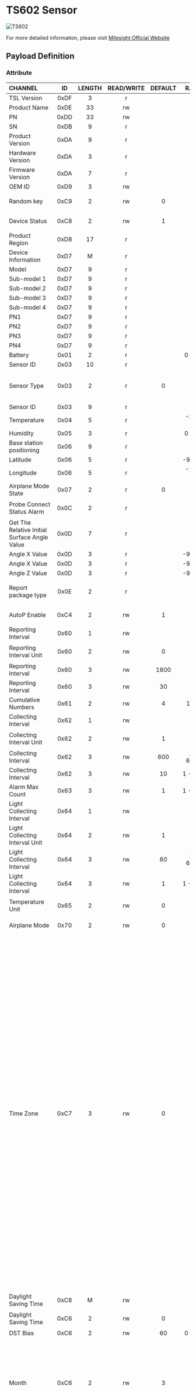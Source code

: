 # TS602 Sensor

![TS602](ts602.png)

For more detailed information, please visit [Milesight Official Website](https://www.milesight.com/iot/product/lorawan-sensor/ts602)

## Payload Definition

### Attribute

| CHANNEL |  ID  | LENGTH | READ/WRITE | DEFAULT | RANGE | ENUM |
| :------ | :--: | :----: | :--------: | :-----: | :---: | :--: |
| TSL Version | 0xDF | 3 | r |  |  |  |
| Product Name | 0xDE | 33 | rw |  |  |  |
| PN | 0xDD | 33 | rw |  |  |  |
| SN | 0xDB | 9 | r |  |  |  |
| Product Version | 0xDA | 9 | r |  |  |  |
| Hardware Version | 0xDA | 3 | r |  |  |  |
| Firmware Version | 0xDA | 7 | r |  |  |  |
| OEM ID | 0xD9 | 3 | rw |  |  |  |
| Random key | 0xC9 | 2 | rw | 0 |  | 0：disable<br>1：enable |
| Device Status | 0xC8 | 2 | rw | 1 |  | 0：Off<br>1：On |
| Product Region | 0xD8 | 17 | r |  |  |  |
| Device Information | 0xD7 | M | r |  |  |  |
| Model | 0xD7 | 9 | r |  |  |  |
| Sub-model 1 | 0xD7 | 9 | r |  |  |  |
| Sub-model 2 | 0xD7 | 9 | r |  |  |  |
| Sub-model 3 | 0xD7 | 9 | r |  |  |  |
| Sub-model 4 | 0xD7 | 9 | r |  |  |  |
| PN1 | 0xD7 | 9 | r |  |  |  |
| PN2 | 0xD7 | 9 | r |  |  |  |
| PN3 | 0xD7 | 9 | r |  |  |  |
| PN4 | 0xD7 | 9 | r |  |  |  |
| Battery | 0x01 | 2 | r |  | 0 - 100 |  |
| Sensor ID | 0x03 | 10 | r |  |  |  |
| Sensor Type | 0x03 | 2 | r | 0 |  | 0：none<br>1:PT100<br>2: SHT41<br>3: DS18B20 |
| Sensor ID | 0x03 | 9 | r |  |  |  |
| Temperature | 0x04 | 5 | r |  | -200 - 800 |  |
| Humidity | 0x05 | 3 | r |  | 0 - 100 |  |
| Base station positioning | 0x06 | 9 | r |  |  |  |
| Latitude | 0x06 | 5 | r |  | -90 - 90 |  |
| Longitude | 0x06 | 5 | r |  | -180 - 180 |  |
| Airplane Mode State | 0x07 | 2 | r | 0 |  | 0: enter airplane mode<br>1: exit airplane mode |
| Probe Connect Status Alarm | 0x0C | 2 | r |  |  | 0：disconnect<br>1：connect |
| Get The Relative Initial Surface Angle Value | 0x0D | 7 | r |  |  |  |
| Angle X Value | 0x0D | 3 | r |  | -90 - 90 |  |
| Angle X Value | 0x0D | 3 | r |  | -90 - 90 |  |
| Angle Z Value | 0x0D | 3 | r |  | -90 - 90 |  |
| Report package type | 0x0E | 2 | r |  |  | 0：Normal cycle package<br>1：Key cycle package |
| AutoP Enable | 0xC4 | 2 | rw | 1 |  | 0：disable<br>1：enable |
| Reporting Interval | 0x60 | 1 | rw |  |  |  |
| Reporting Interval Unit | 0x60 | 2 | rw | 0 |  | 0：second<br>1：min |
| Reporting Interval | 0x60 | 3 | rw | 1800 |  |  |
| Reporting Interval | 0x60 | 3 | rw | 30 |  |  |
| Cumulative Numbers | 0x61 | 2 | rw | 4 | 1 - 20 |  |
| Collecting Interval | 0x62 | 1 | rw |  |  |  |
| Collecting Interval Unit | 0x62 | 2 | rw | 1 |  | 0：second<br>1：min |
| Collecting Interval | 0x62 | 3 | rw | 600 | 10 - 64800 |  |
| Collecting Interval | 0x62 | 3 | rw | 10 | 1 - 1440 |  |
| Alarm Max Count | 0x63 | 3 | rw | 1 | 1 - 1000 |  |
| Light Collecting Interval | 0x64 | 1 | rw |  |  |  |
| Light Collecting Interval Unit | 0x64 | 2 | rw | 1 |  | 0：second<br>1：min |
| Light  Collecting Interval | 0x64 | 3 | rw | 60 | 10 - 64800 |  |
| Light  Collecting Interval | 0x64 | 3 | rw | 1 | 1 - 1440 |  |
| Temperature Unit | 0x65 | 2 | rw | 0 |  | 0：℃<br>1：℉ |
| Airplane Mode  | 0x70 | 2 | rw | 0 |  | 0：disable<br>1：enable |
| Time Zone | 0xC7 | 3 | rw | 0 |  | -720：UTC-12(IDLW)<br>-660：UTC-11(SST)<br>-600：UTC-10(HST)<br>-570：UTC-9:30(MIT)<br>-540：UTC-9(AKST)<br>-480：UTC-8(PST)<br>-420：UTC-7(MST)<br>-360：UTC-6(CST)<br>-300：UTC-5(EST)<br>-240：UTC-4(AST)<br>-210：UTC-3:30(NST)<br>-180：UTC-3(BRT)<br>-120：UTC-2(FNT)<br>-60：UTC-1(CVT)<br>0：UTC(WET)<br>60：UTC+1(CET)<br>120：UTC+2(EET)<br>180：UTC+3(MSK)<br>210：UTC+3:30(IRST)<br>240：UTC+4(GST)<br>270：UTC+4:30(AFT)<br>300：UTC+5(PKT)<br>330：UTC+5:30(IST)<br>345：UTC+5:45(NPT)<br>360：UTC+6(BHT)<br>390：UTC+6:30(MMT)<br>420：UTC+7(ICT)<br>480：UTC+8(CT/CST)<br>540：UTC+9(JST)<br>570：UTC+9:30(ACST)<br>600：UTC+10(AEST)<br>630：UTC+10:30(LHST)<br>660：UTC+11(VUT)<br>720：UTC+12(NZST)<br>765：UTC+12:45(CHAST)<br>780：UTC+13(PHOT)<br>840：UTC+14(LINT) |
| Daylight Saving Time | 0xC6 | M | rw |  |  |  |
| Daylight Saving Time | 0xC6 | 2 | rw | 0 |  | 0：disable<br>1：enable |
| DST Bias | 0xC6 | 2 | rw | 60 | 0 - 120 |  |
|  Month | 0xC6 | 2 | rw | 3 |  | 1:Jan.<br>2:Feb.<br>3:Mar.<br>4:Apr.<br>5:May<br>6:Jun.<br>7:Jul.<br>8:Aug.<br>9:Sep.<br>10:Oct.<br>11:Nov.<br>12:Dec. |
|  Number of Week | 0xC6 | 2 | rw | 2 |  | 1:1st<br>2: 2nd<br>3: 3rd<br>4: 4th<br>5: last |
| Week | 0xC6 | 2 | rw | 7 |  | 1：Mon.<br>2：Tues.<br>3：Wed.<br>4：Thurs.<br>5：Fri.<br>6：Sat.<br>7：Sun. |
| Time | 0xC6 | 3 | rw | 0 |  | 0：00:00<br>60：01:00<br>120：02:00<br>180：03:00<br>240：04:00<br>300：05:00<br>360：06:00<br>420：07:00<br>480：08:00<br>540：09:00<br>600：10:00<br>660：11:00<br>720：12:00<br>780：13:00<br>840：14:00<br>900：15:00<br>960：16:00<br>1020：17:00<br>1080：18:00<br>1140：19:00<br>1200：20:00<br>1260：21:00<br>1320：22:00<br>1380：23:00 |
|  Month | 0xC6 | 2 | rw | 11 |  | 1:Jan.<br>2:Feb.<br>3:Mar.<br>4:Apr.<br>5:May<br>6:Jun.<br>7:Jul.<br>8:Aug.<br>9:Sep.<br>10:Oct.<br>11:Nov.<br>12:Dec. |
|  Number of Week | 0xC6 | 2 | rw | 1 |  | 1:1st<br>2: 2nd<br>3: 3rd<br>4: 4th<br>5: last |
| Week | 0xC6 | 2 | rw | 1 |  | 1：Mon.<br>2：Tues.<br>3：Wed.<br>4：Thurs.<br>5：Fri.<br>6：Sat.<br>7：Sun. |
| Time | 0xC6 | 3 | rw | 0 |  | 0：00:00<br>60：01:00<br>120：02:00<br>180：03:00<br>240：04:00<br>300：05:00<br>360：06:00<br>420：07:00<br>480：08:00<br>540：09:00<br>600：10:00<br>660：11:00<br>720：12:00<br>780：13:00<br>840：14:00<br>900：15:00<br>960：16:00<br>1020：17:00<br>1080：18:00<br>1140：19:00<br>1200：20:00<br>1260：21:00<br>1320：22:00<br>1380：23:00 |
| Data Storage Settings | 0xC5 | 1 | rw |  |  |  |
| Sub-command | 0xC5 | 2 | rw | 0 |  |  |
| Data Storage Enable | 0xC5 | 2 | rw | 0 |  | 0：disable<br>1：enable |
| Data Retransmission Enable | 0xC5 | 2 | rw | 0 |  | 0：disable<br>1：enable |
| Retransmission Interval | 0xC5 | 3 | rw | 600 | 30 - 1200 |  |
| Retrieval Interval | 0xC5 | 3 | rw | 60 | 30 - 1200 |  |
| Base Station Positioning | 0x71 | 2 | rw | 0 |  | 0：disable<br>1：enable |
| Base Station Positioning Authentication Token | 0x72 | 17 | rw |  |  |  |
| Airplane Mode Time Period | 0x73 | 1 | rw |  |  |  |
| Data Type | 0x73 | 2 | rw |  |  |  |
| Start Time value | 0x73 | 7 | rw |  |  |  |
| Start Time Year | 0x73 | 2 | rw | 0 | 0 - 255 |  |
| Start Time Month | 0x73 | 2 | rw | 1 | 1 - 12 |  |
| Start Time Day | 0x73 | 2 | rw | 1 | 1 - 31 |  |
| Start Time Hour | 0x73 | 2 | rw | 0 | 0 - 23 |  |
| Start Time Minute | 0x73 | 2 | rw | 0 | 0 - 59 |  |
| Start Time Second | 0x73 | 2 | rw | 0 | 0 - 59 |  |
| End Time value | 0x73 | 7 | rw |  |  |  |
| End Time Year | 0x73 | 2 | rw | 0 | 0 - 255 |  |
| End Time Month | 0x73 | 2 | rw | 1 | 1 - 12 |  |
| End Time Day | 0x73 | 2 | rw | 1 | 1 - 31 |  |
| End Time Hour | 0x73 | 2 | rw | 0 | 0 - 23 |  |
| End Time Minute | 0x73 | 2 | rw | 0 | 0 - 59 |  |
| End Time Second | 0x73 | 2 | rw | 0 | 0 - 59 |  |
| Temperature And Humidity Display Switch | 0x74 | 2 | rw | 0 |  | 0： temperature<br>1: humidity |
| Alarm Threshold Release | 0x75 | 2 | rw | 0 |  | 0: disable<br>1:enable |
| Button
Lock | 0x76 | 3 | rw |  |  |  |
| Button
Lock Enable | 0x76 | 2 | rw | 0 |  | 0: disable<br>1:enable |
| Turn off | 0x76 | 2 | rw | 0 |  | 0:  disable lock power off<br>1:enable lock collect |
| Collect And Report | 0x76 | 2 | rw | 0 |  | 0: enablecollect<br>1:disable lock collect |
| reserve | 0x76 | 2 | rw | 0 |  | 0: enablecollect<br>1:disable lock collect |
| Temperature Threshold Alarm Config | 0x77 | M | rw |  |  |  |
| Temperature Threshold Alarm | 0x77 | 2 | rw | 0 |  | 0: disable<br>1:enable |
| Threshold Condition | 0x77 | 2 | rw | 0 |  | 0:disable<br>1:condition: x<A<br>2:condition: x>B<br>3:condition: A<x<B<br>4:condition: x<A or x>B |
| Value A | 0x77 | 5 | rw | 0 | -200 - 800 |  |
| Value B | 0x77 | 5 | rw | 0 | -200 - 800 |  |
| Temperature Shift Threshold | 0x78 | 6 | rw |  |  |  |
| Temperature Shift Threshold | 0x78 | 2 | rw | 0 |  | 0: disable<br>1:enable |
| Temperature change greater than | 0x78 | 5 | rw | 10 | 0.1 - 60 |  |
| Humidity Threshold Alarm | 0x79 | 7 | rw |  |  |  |
| Humidity Threshold Alarm | 0x79 | 2 | rw | 0 |  | 0: disable<br>1:enable |
| Threshold Condition | 0x79 | 2 | rw | 0 |  | 0:disable<br>1:condition: x<A<br>2:condition: x>B<br>3:condition: A<x<B<br>4:condition: x<A or x>B |
| Value A | 0x79 | 3 | rw | 10 | 0.1 - 100 |  |
| Value B | 0x79 | 3 | rw | 20 | 0.1 - 100 |  |
| Humidity Mutation Alarm Config | 0x7A | 4 | rw |  |  |  |
|  Mutation Alarm Config Enable | 0x7A | 2 | rw | 0 |  | 0: disable<br>1:enable |
|  Mutation Alarm Max Value | 0x7A | 3 | rw | 10 | 0.1 - 100 |  |
| Temperature Calibration | 0x7B | 6 | rw |  |  |  |
| Calibration Enable | 0x7B | 2 | rw | 0 |  | 0: disable<br>1:enable |
| Calibration Value | 0x7B | 5 | rw | 0 | -100000 - 100000 |  |
| Humidity Calibration | 0x7C | 4 | rw |  |  |  |
| Calibration Enable | 0x7C | 2 | rw | 0 |  | 0: disable<br>1:enable |
| Calibration Value | 0x7C | 3 | rw | 0 | -100 - 100 |  |
| Light  Threshold Alarm Config | 0x7D | 5 | rw |  |  |  |
|  Threshold Alarm Config Enable | 0x7D | 2 | rw | 1 |  | 0: disable<br>1:enable |
| Threshold Condition | 0x7D | 2 | rw | 2 |  | 0:disable<br>1:condition: x<A<br>2:condition: x>B<br>3:condition: A<x<B<br>4:condition: x<A or x>B |
| Threshold Value | 0x7D | 3 | rw | 50 | 0 - 600 |  |
| Light Tolerance Value | 0x7E | 2 | rw | 50 | 0 - 100 |  |
| Tilt Threshold Alarm Config | 0x7F | 5 | rw |  |  |  |
|  Threshold Alarm Config Enable | 0x7F | 2 | rw | 0 |  | 0: disable<br>1:enable |
| Threshold Condition | 0x7F | 2 | rw | 0 |  | 0:disable<br>1:condition: x<A<br>2:condition: x>B<br>3:condition: A<x<B<br>4:condition: x<A or x>B |
| Threshold Value | 0x7F | 2 | rw | 10 | 1 - 90 |  |
| Duration | 0x7F | 2 | rw | 2 | 1 - 60 |  |
| Falling Alarm Config | 0x80 | 2 | rw |  |  |  |
| Falling Alarm Enable | 0x80 | 2 | rw | 0 |  | 0: disable<br>1:enable |
| Falling Alarm Threshold Config | 0x81 | 3 | rw |  |  |  |
| Free Fall Level | 0x81 | 2 | rw | 7 |  | 0: FREE_FALL_LEVEL_156<br>1: FREE_FALL_LEVEL_219<br>2: FREE_FALL_LEVEL_250<br>3: FREE_FALL_LEVEL_312<br>4: FREE_FALL_LEVEL_344<br>5: FREE_FALL_LEVEL_406<br>6: FREE_FALL_LEVEL_469<br>7: FREE_FALL_LEVEL_500 |
| Continue Level | 0x81 | 2 | rw | 32 | 1 - 32 |  |
| Probe Id Retransmit Count | 0x82 | 2 | rw | 1 | 1 - 10 |  |
| Cellular Status | 0xBE | 1 | r |  |  |  |
| Cellular Status | 0xBE | 2 | r |  |  |  |
| Register Status | 0xBE | 2 | r |  |  | 0:Register Failed<br>1:Register Success |
| SIM State | 0xBE | 2 | r |  |  | 0:Card Status Reservation<br>1:SIM Card Recognition Successful<br>2:SIM Card Not Recognized<br>3:PIN Code Required<br>4:PIN Incorrect<br>5:Need PUK Code<br>6:SIM Card Not Inserted |
| IMEI | 0xBE | 16 | r |  |  |  |
| IMSI | 0xBE | 16 | r |  |  |  |
| ICCID | 0xBE | 21 | r |  |  |  |
| Signal Strength | 0xBE | 3 | r |  |  |  |
| Server Status | 0xBE | 2 | r |  |  | 0:Connect Failed<br>1:Connect Success |
| Milesight MQTT Status | 0xBE | 2 | r |  |  | 0:Connect Failed<br>1:Connect Success |
| Milesight DTLS Status | 0xBE | 2 | r |  |  | 0:Connect Failed<br>1:Connect Success |
| Cellular Settings | 0xCE | 1 | rw |  |  |  |
| Cellular Command | 0xCE | 2 | rw | 0 |  |  |
| Work Mode | 0xCE | 2 | rw | 0 |  | 0: Low Power Mode<br>3: Low Latency Mode |
| Transport Type | 0xCE | 2 | rw | 4 |  | 1:UDP<br>2:TCP<br>3:AWS<br>4:MQTT<br>6:Developer-MQTT<br>7:Developer-DTLS |
| Network Config | 0xCE | 1 | rw |  |  |  |
| Network Command | 0xCE | 2 | rw | 0 |  |  |
| APN | 0xCE | 32 | rw |  |  |  |
| Authentication Mode | 0xCE | 2 | rw | 0 |  | 0：None<br>1：PAP<br>3：CHAP |
| Username | 0xCE | 64 | rw |  |  |  |
| Password | 0xCE | 64 | rw |  |  |  |
| PIN | 0xCE | 9 | rw |  |  |  |
| Network Type | 0xCE | 2 | rw | 0 |  | 0：Auto<br>1：Cat-N<br>3：NB-IOT |
| MQTT Settings | 0xCE | 1 | rw |  |  |  |
| MQTT Command | 0xCE | 2 | rw | 0 |  |  |
| Broker Address | 0xCE | 128 | rw |  |  |  |
| Port | 0xCE | 3 | rw | 8883 | 1 - 65535 |  |
| Keepalive Interval | 0xCE | 3 | rw | 300 | 10 - 65535 |  |
| Client ID | 0xCE | 64 | rw | [sn] |  |  |
| User Credentials Enable | 0xCE | 2 | rw | 0 |  | 0：disable<br>1：enable |
| Username | 0xCE | 128 | rw |  |  |  |
| Password | 0xCE | 128 | rw |  |  |  |
| TLS Enable | 0xCE | 2 | rw | 0 |  | 0：disable<br>1：enable |
| CA File Enable | 0xCE | 2 | rw | 0 |  | 0：disable<br>1：enable |
| CA File Length | 0xCE | 3 | rw | 0 |  |  |
| CA File | 0xCE | 161 | rw |  |  |  |
| Client Certificate Enable | 0xCE | 2 | rw | 0 |  | 0：disable<br>1：enable |
| Client Certificate Length | 0xCE | 3 | rw | 0 |  |  |
| Client Certificate | 0xCE | 161 | rw |  |  |  |
| Client Key Enable | 0xCE | 2 | rw | 0 |  | 0：disable<br>1：enable |
| Client Key Length | 0xCE | 3 | rw | 0 |  |  |
| Client Key | 0xCE | 161 | rw |  |  |  |
| Uplink Topic | 0xCE | 128 | rw |  |  |  |
| Uplink QoS | 0xCE | 2 | rw | 0 |  | 0：QoS0<br>1：QoS1<br>2：QoS2 |
| Downlink Topic | 0xCE | 128 | rw |  |  |  |
| Downlink QoS | 0xCE | 2 | rw | 0 |  | 0：QoS0<br>1：QoS1<br>2：QoS2 |
| MQTT Status | 0xCE | 2 | rw |  |  | 0：Connect Failed<br>1：Connect Success |
| AWS Settings | 0xCE | 1 | rw |  |  |  |
| AWS Command | 0xCE | 2 | rw | 0 |  |  |
| Broker Address | 0xCE | 128 | rw |  |  |  |
| Port | 0xCE | 3 | rw | 8883 | 1 - 65535 |  |
| KeepAlive Interval | 0xCE | 3 | rw | 300 | 10 - 65535 |  |
| CA File Enable | 0xCE | 2 | rw | 0 |  | 0：disable<br>1：enable |
| CA File Length | 0xCE | 3 | rw | 0 |  |  |
| CA Certificate | 0xCE | 161 | rw |  |  |  |
| Client Certificate Enable | 0xCE | 2 | rw | 0 |  | 0：disable<br>1：enable |
| Client Certificate Length | 0xCE | 3 | rw | 0 |  |  |
| Client Certificate | 0xCE | 161 | rw |  |  |  |
| Client Key Enable | 0xCE | 2 | rw | 0 |  | 0：disable<br>1：enable |
| Client Key Length | 0xCE | 3 | rw | 0 |  |  |
| Client Key | 0xCE | 161 | rw |  |  |  |
| AWS Status | 0xCE | 2 | r |  |  | 0：Connect Failed<br>1：Connect Success |
| TCP Settings | 0xCE | 1 | rw |  |  |  |
| TCP Settings | 0xCE | 1 | rw |  |  |  |
| TCP ID | 0xCE | 2 | rw | 0 |  |  |
| TCP Command | 0xCE | 2 | rw | 0 |  |  |
| Enable | 0xCE | 2 | rw | 0 |  | 0：disable<br>1：enable |
| Server Address | 0xCE | 128 | rw |  |  |  |
| Port | 0xCE | 3 | rw | 1000 | 1 - 65535 |  |
| Retry Times | 0xCE | 2 | rw | 1 | 0 - 3 |  |
| Retry Interval | 0xCE | 2 | rw | 5 | 1 - 60 |  |
| KeepAlive Interval | 0xCE | 3 | rw | 300 | 10 - 65535 |  |
| TCP Status | 0xCE | 2 | rw |  |  | 0：Connect Failed<br>1：Connect Success |
| UDP Settings | 0xCE | 1 | rw |  |  |  |
| UDP Settings | 0xCE | 1 | rw |  |  |  |
| UDP ID | 0xCE | 2 | rw | 0 |  |  |
| UDP Command | 0xCE | 2 | rw | 0 |  |  |
| Enable | 0xCE | 2 | rw | 0 |  | 0：disable<br>1：enable |
| Server Address | 0xCE | 128 | rw |  |  |  |
| Port | 0xCE | 3 | rw | 1000 | 1 - 65535 |  |
| UDP Status | 0xCE | 2 | rw |  |  | 0：Connect Failed<br>1：Connect Success |
| Milesight MQTT Settings | 0xCE | 1 | rw |  |  |  |
| Milesight MQTT Command | 0xCE | 2 | rw | 33 |  |  |
| Milesight MQTT Status | 0xCE | 2 | r |  |  | 0：Connect Failed<br>1：Connect Success |
| Milesight DTLS Settings | 0xCE | 1 | rw |  |  |  |
| Milesight DTLS Command | 0xCE | 2 | rw | 0 |  |  |
| Milesight DTLS Status | 0xCE | 2 | rw |  |  | 0：Connect Failed<br>1：Connect Success |

### Event

| CHANNEL |  ID  | LENGTH | READ/WRITE | DEFAULT | RANGE | ENUM |
| :------ | :--: | :----: | :--------: | :-----: | :---: | :--: |
| Order Check Response | 0xFE | 2 | r |  |  |  |
| Request to Push All Configurations | 0xEE | 1 | r |  |  |  |
| Historical Data | 0xED | 6 | r |  |  |  |
| Temperature  Alarm | 0x08 | 1 | r |  |  |  |
| Humidity  Alarm | 0x09 | 1 | r |  |  |  |
| Tilt  Alarm | 0x0A | 1 | r |  |  |  |
| Light  Alarm | 0x0B | 1 | r |  |  |  |

### Service

| CHANNEL |  ID  | LENGTH | READ/WRITE | DEFAULT | RANGE | ENUM |
| :------ | :--: | :----: | :--------: | :-----: | :---: | :--: |
| Order Check | 0xFE | 2 | w |  |  |  |
| Order | 0xFE | 2 | w | 0 | 0 - 255 |  |
| Order | 0xFE | 2 | r | 0 | 0 - 255 |  |
| Request to Query All Configurations | 0xEE | 1 | w |  |  |  |
| Historical Data Mode | 0xED | 2 | r |  |  | 0：target time<br>1：historical time |
| Historical Data Timestamps | 0xED | 5 | r |  |  |  |
| Alarm Type | 0x08 | 2 | r |  |  |  |
| Collection Error | 0x08 | 1 | r |  |  |  |
| Out of The Low Range | 0x08 | 1 | r |  |  |  |
| Out of The High Range | 0x08 | 1 | r |  |  |  |
| No Data | 0x08 | 1 | r |  |  |  |
| Temperature Below Alarm Released | 0x08 | 5 | r |  |  |  |
| Temperature | 0x08 | 5 | r |  | -200 - 800 |  |
| Temperature Below Alarm | 0x08 | 5 | r |  |  |  |
| Temperature | 0x08 | 5 | r |  | -200 - 800 |  |
| Temperature Above Alarm Released | 0x08 | 5 | r |  |  |  |
| Temperature | 0x08 | 5 | r |  | -200 - 800 |  |
| Temperature Above Alarm | 0x08 | 5 | r |  |  |  |
| Temperature | 0x08 | 5 | r |  | -200 - 800 |  |
| Temperature Between Alarm Released | 0x08 | 5 | r |  |  |  |
| Temperature | 0x08 | 5 | r |  | -200 - 800 |  |
| Temperature Between Alarm | 0x08 | 5 | r |  |  |  |
| Temperature | 0x08 | 5 | r |  | -200 - 800 |  |
| Temperature Exceed Tolerance Alarm Released | 0x08 | 5 | r |  |  |  |
| Temperature | 0x08 | 5 | r |  | -200 - 800 |  |
| Temperature Exceed Tolerance Alarm | 0x08 | 5 | r |  |  |  |
| Temperature | 0x08 | 5 | r |  | -200 - 800 |  |
| Temperature Shift Threshold | 0x08 | 5 | r |  |  |  |
| Temperature | 0x08 | 5 | r |  | -200 - 800 |  |
| Temperature Shift Threshold | 0x08 | 9 | r |  |  |  |
| Temperature | 0x08 | 5 | r |  | -200 - 800 |  |
|  Shift Temperature | 0x08 | 5 | r |  | -200 - 800 |  |
| Alarm Type | 0x09 | 2 | r |  |  |  |
| Collection Error | 0x09 | 1 | r |  |  |  |
| Out of The Low Range | 0x09 | 1 | r |  |  |  |
| Out of The High Range | 0x09 | 1 | r |  |  |  |
| No Data | 0x09 | 1 | r |  |  |  |
| Humidity Below Alarm Released | 0x09 | 3 | r |  |  |  |
| Humidity | 0x09 | 3 | r |  | 0 - 100 |  |
| Humidity Below Alarm | 0x09 | 3 | r |  |  |  |
| Humidity | 0x09 | 3 | r |  | 0 - 100 |  |
| Humidity Above Alarm Released | 0x09 | 3 | r |  |  |  |
| Humidity | 0x09 | 3 | r |  | 0 - 100 |  |
| Humidity Above Alarm | 0x09 | 3 | r |  |  |  |
| Humidity | 0x09 | 3 | r |  | 0 - 100 |  |
| Humidity Between Alarm Released | 0x09 | 3 | r |  |  |  |
| Humidity | 0x09 | 3 | r |  | 0 - 100 |  |
| Humidity Between Alarm | 0x09 | 3 | r |  |  |  |
| Humidity | 0x09 | 3 | r |  | 0 - 100 |  |
| Humidity Exceed Tolerance Alarm Released | 0x09 | 3 | r |  |  |  |
| Humidity | 0x09 | 3 | r |  | 0 - 100 |  |
| Humidity Exceed Tolerance Alarm | 0x09 | 3 | r |  |  |  |
| Humidity | 0x09 | 3 | r |  | 0 - 100 |  |
| Humidity Shift Threshold | 0x09 | 3 | r |  |  |  |
| Humidity | 0x09 | 3 | r |  | 0 - 100 |  |
| Humidity Shift Threshold | 0x09 | 5 | r |  |  |  |
| Humidity | 0x09 | 3 | r |  | 0 - 100 |  |
|  Shift Humidity | 0x09 | 3 | r |  | 0 - 100 |  |
| Alarm Type | 0x0A | 2 | r |  |  |  |
| Collection Error | 0x0A | 1 | r |  |  |  |
| Exceed the Range Lower Limit | 0x0A | 1 | r |  |  |  |
| Exceed the Range Upper Limit | 0x0A | 1 | r |  |  |  |
| No Data | 0x0A | 1 | r |  |  |  |
| Tilt  Alam Release | 0x0A | 2 | r |  |  |  |
| Tilt Alam | 0x0A | 2 | r |  |  |  |
| Falling  Alam | 0x0A | 2 | r |  |  |  |
| Alarm Type | 0x0B | 2 | r |  |  |  |
| Collection Error | 0x0B | 1 | r |  |  |  |
| Out of The Low Range | 0x0B | 1 | r |  |  |  |
| Out of The High Range | 0x0B | 1 | r |  |  |  |
| No Data | 0x0B | 1 | r |  |  |  |
| Bright to dark | 0x0B | 2 | r |  |  |  |
| Dark to bright | 0x0B | 2 | r |  |  |  |
| AT Debug | 0xEB | 1 | rw |  |  |  |
| length | 0xEB | 3 | rw | 1 | 1 - 65535 |  |
| content | 0xEB | 1 | rw |  |  |  |
| Reset | 0xBF | 1 | w |  |  |  |
| Reboot | 0xBE | 1 | w |  |  |  |
| Clear Data | 0xBD | 1 | w |  |  |  |
| Stop Retrieval | 0xBC | 1 | w |  |  |  |
| Retrieval(Time Period) | 0xBA | 5 | w |  |  |  |
| Time Point | 0xBA | 5 | w |  |  |  |
| Retrieval(Time Period) | 0xBB | 9 | w |  |  |  |
| Start Time | 0xBB | 5 | w |  |  |  |
| End Time | 0xBB | 5 | w |  |  |  |
| Query Device Status | 0xB9 | 1 | w |  |  |  |
| Time Synchronize | 0xB8 | 1 | w |  |  |  |
| Time Synchronize | 0xB7 | 5 | w |  |  |  |
| Timestamp | 0xB7 | 5 | w |  |  |  |
| Clear Alarm Item | 0x50 | 1 | w |  |  |  |
| Zero Calibration | 0x51 | 2 | w |  |  |  |
| Zero Calibration | 0x51 | 2 | w | 1 |  | 0:Clear zero calibration<br>1:Start zero calibration |
| Set Relative Initial Surface | 0x52 | 2 | w |  |  |  |
| Set Relative Initial Surface | 0x52 | 2 | w |  |  | 0:Reset the zero reference point to the horizontal plane<br>1:Set the current plane as the new zero reference point |
| Get Sensor ID | 0x53 | 1 | w |  |  |  |

